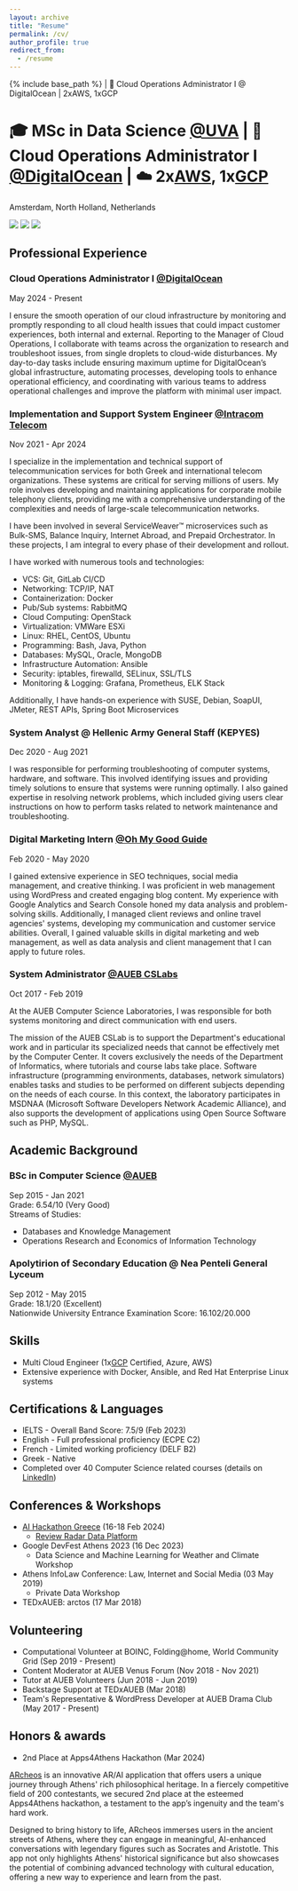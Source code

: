```yaml
---
layout: archive
title: "Resume"
permalink: /cv/
author_profile: true
redirect_from:
  - /resume
---
```


{% include base_path %}
 | 🐬 Cloud Operations Administrator I @ DigitalOcean |  2xAWS, 1xGCP
# 🎓 MSc in Data Science [@UVA](https://uva.nl/en) | 🐬 Cloud Operations Administrator I [@DigitalOcean](https://digitalocean.com) | ☁️ 2x[AWS](https://credly.com/badges/c67cb517-dddb-4069-8b71-b4be0574b59b), 1x[GCP](https://credly.com/badges/acea46d5-e52f-4264-a049-cbda5e89f66c)
Amsterdam, North Holland, Netherlands

[![](https://img.shields.io/badge/leivadaros.dev-0078D4?style=for-the-badge&logo=googlechrome&logoColor=white)](https://leivadaros.dev) [![](https://img.shields.io/badge/paraskevasleivadaros-0A66C2?style=for-the-badge&logo=linkedin&logoColor=white)](https://linkedin.com/in/paraskevasleivadaros) [![](https://img.shields.io/badge/paraskevasleivadaros@gmail-D14836?style=for-the-badge&logo=gmail&logoColor=white)](mailto:paraskevasleivadaros@gmail.com)

## Professional Experience
### Cloud Operations Administrator I [@DigitalOcean](https://digitalocean.com)
May 2024 - Present

I ensure the smooth operation of our cloud infrastructure by monitoring and promptly responding to all cloud health issues that could impact customer experiences, both internal and external. Reporting to the Manager of Cloud Operations, I collaborate with teams across the organization to research and troubleshoot issues, from single droplets to cloud-wide disturbances. My day-to-day tasks include ensuring maximum uptime for DigitalOcean’s global infrastructure, automating processes, developing tools to enhance operational efficiency, and coordinating with various teams to address operational challenges and improve the platform with minimal user impact.

### Implementation and Support System Engineer [@Intracom Telecom](https://intracom-telecom.com)
Nov 2021 - Apr 2024

I specialize in the implementation and technical support of telecommunication services for both Greek and international telecom organizations. These systems are critical for serving millions of users. My role involves developing and maintaining applications for corporate mobile telephony clients, providing me with a comprehensive understanding of the complexities and needs of large-scale telecommunication networks. 

I have been involved in several ServiceWeaver™ microservices such as Bulk-SMS, Balance Inquiry, Internet Abroad, and Prepaid Orchestrator. In these projects, I am integral to every phase of their development and rollout.

I have worked with numerous tools and technologies:
- VCS: Git, GitLab CI/CD
- Networking: TCP/IP, NAT
- Containerization: Docker
- Pub/Sub systems: RabbitMQ
- Cloud Computing: OpenStack
- Virtualization: VMWare ESXi
- Linux: RHEL, CentOS, Ubuntu
- Programming: Bash, Java, Python
- Databases: MySQL, Oracle, MongoDB
- Infrastructure Automation: Ansible
- Security: iptables, firewalld, SELinux, SSL/TLS
- Monitoring & Logging: Grafana, Prometheus, ELK Stack

Additionally, I have hands-on experience with SUSE, Debian, SoapUI, JMeter, REST APIs, Spring Boot Microservices

### System Analyst @ Hellenic Army General Staff (KEPYES)
Dec 2020 - Aug 2021<br>

I was responsible for performing troubleshooting of computer systems, hardware, and software. This involved identifying issues and providing timely solutions to ensure that systems were running optimally. I also gained expertise in resolving network problems, which included giving users clear instructions on how to perform tasks related to network maintenance and troubleshooting.

### Digital Marketing Intern [@Oh My Good Guide](https://ohmygoodguide.com)
Feb 2020 - May 2020

I gained extensive experience in SEO techniques, social media management, and creative thinking. I was proficient in web management using WordPress and created engaging blog content. My experience with Google Analytics and Search Console honed my data analysis and problem-solving skills. Additionally, I managed client reviews and online travel agencies' systems, developing my communication and customer service abilities. Overall, I gained valuable skills in digital marketing and web management, as well as data analysis and client management that I can apply to future roles.

### System Administrator [@AUEB CSLabs](https://cslab.aueb.gr)
Oct 2017 - Feb 2019

At the AUEB Computer Science Laboratories, I was responsible for both systems monitoring and direct communication with end users.

The mission of the AUEB CSLab is to support the Department's educational work and in particular its specialized needs that cannot be effectively met by the Computer Center. It covers exclusively the needs of the Department of Informatics, where tutorials and course labs take place. Software infrastructure (programming environments, databases, network simulators) enables tasks and studies to be performed on different subjects depending on the needs of each course. In this context, the laboratory participates in MSDNAA (Microsoft Software Developers Network Academic Alliance), and also supports the development of applications using Open Source Software such as PHP, MySQL.

## Academic Background
### BSc in Computer Science [@AUEB](https://aueb.gr)  
Sep 2015 - Jan 2021<br>
Grade: 6.54/10 (Very Good)<br>
Streams of Studies:
- Databases and Knowledge Management
- Operations Research and Economics of Information Technology

### Apolytirion of Secondary Education @ Nea Penteli General Lyceum
Sep 2012 - May 2015<br>
Grade: 18.1/20 (Excellent)<br>
Nationwide University Entrance Examination Score: 16.102/20.000

## Skills
- Multi Cloud Engineer (1x[GCP](https://cloud.google.com) Certified, Azure, AWS)
- Extensive experience with Docker, Ansible, and Red Hat Enterprise Linux systems

## Certifications & Languages
- IELTS - Overall Band Score: 7.5/9 (Feb 2023)
- English - Full professional proficiency (ECPE C2)
- French - Limited working proficiency (DELF B2)
- Greek - Native
- Completed over 40 Computer Science related courses (details on [LinkedIn](https://linkedin.com/in/paraskevasleivadaros/details/certifications))

## Conferences & Workshops
- [AI Hackathon Greece](https://hackathongreece.ai) (16-18 Feb 2024)
  - [Review Radar Data Platform](https://github.com/Review-Radar-Data-Platform)
- Google DevFest Athens 2023 (16 Dec 2023)
  - Data Science and Machine Learning for Weather and Climate Workshop
- Athens InfoLaw Conference: Law, Internet and Social Media (03 May 2019)
  - Private Data Workshop
- TEDxAUEB: arctos (17 Mar 2018)

## Volunteering
- Computational Volunteer at BOINC, Folding@home, World Community Grid (Sep 2019 - Present)
- Content Moderator at AUEB Venus Forum (Nov 2018 - Nov 2021)
- Tutor at AUEB Volunteers (Jun 2018 - Jun 2019)
- Backstage Support at TEDxAUEB (Mar 2018)
- Team's Representative & WordPress Developer at AUEB Drama Club (May 2017 - Present)

## Honors & awards
- 2nd Place at Apps4Athens Hackathon (Mar 2024)

[ARcheos](https://geosquadai.github.io/archeos) is an innovative AR/AI application that offers users a unique journey through Athens' rich philosophical heritage. In a fiercely competitive field of 200 contestants, we secured 2nd place at the esteemed Apps4Athens hackathon, a testament to the app’s ingenuity and the team's hard work.

Designed to bring history to life, ARcheos immerses users in the ancient streets of Athens, where they can engage in meaningful, AI-enhanced conversations with legendary figures such as Socrates and Aristotle. This app not only highlights Athens' historical significance but also showcases the potential of combining advanced technology with cultural education, offering a new way to experience and learn from the past.
